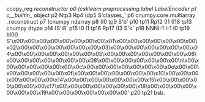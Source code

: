 ccopy_reg
_reconstructor
p0
(csklearn.preprocessing.label
LabelEncoder
p1
c__builtin__
object
p2
Ntp3
Rp4
(dp5
S'classes_'
p6
cnumpy.core.multiarray
_reconstruct
p7
(cnumpy
ndarray
p8
(I0
tp9
S'b'
p10
tp11
Rp12
(I1
(I18
tp13
cnumpy
dtype
p14
(S'i8'
p15
I0
I1
tp16
Rp17
(I3
S'<'
p18
NNNI-1
I-1
I0
tp19
bI00
S'\x00\x00\x00\x00\x00\x00\x00\x00\x01\x00\x00\x00\x00\x00\x00\x00\x02\x00\x00\x00\x00\x00\x00\x00\x03\x00\x00\x00\x00\x00\x00\x00\x04\x00\x00\x00\x00\x00\x00\x00\x05\x00\x00\x00\x00\x00\x00\x00\x06\x00\x00\x00\x00\x00\x00\x00\x08\x00\x00\x00\x00\x00\x00\x00\n\x00\x00\x00\x00\x00\x00\x00\x0c\x00\x00\x00\x00\x00\x00\x00\x0e\x00\x00\x00\x00\x00\x00\x00\x0f\x00\x00\x00\x00\x00\x00\x00\x10\x00\x00\x00\x00\x00\x00\x00\x14\x00\x00\x00\x00\x00\x00\x00\x15\x00\x00\x00\x00\x00\x00\x00\x17\x00\x00\x00\x00\x00\x00\x00\x18\x00\x00\x00\x00\x00\x00\x00\x19\x00\x00\x00\x00\x00\x00\x00'
p20
tp21
bsb.